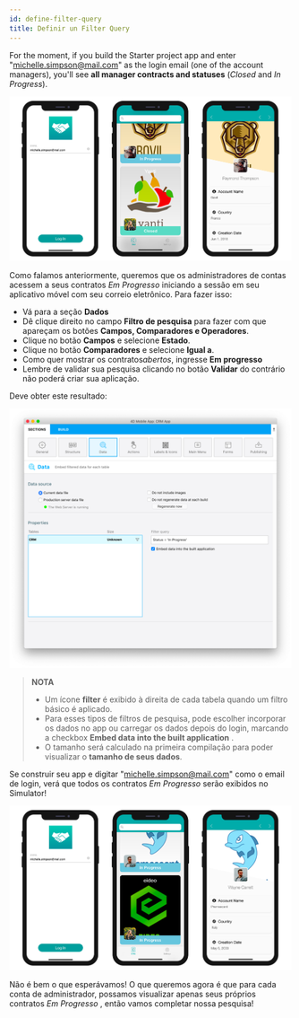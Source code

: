 ```yaml
---
id: define-filter-query
title: Definir un Filter Query
---
```


For the moment, if you build the Starter project app and enter "michelle.simpson@mail.com" as the login email (one of the account managers), you'll see **all manager contracts and statuses** (*Closed* and *In Progress*).

![iOS app without queries](img/ios-app-without-queries.png)

Como falamos anteriormente, queremos que os administradores de contas acessem a seus contratos *Em Progresso* iniciando a sessão em seu aplicativo móvel com seu correio eletrônico. Para fazer isso:

* Vá para a seção **Dados**
* Dê clique direito no campo **Filtro de pesquisa** para fazer com que apareçam os botões **Campos, Comparadores e Operadores**.
* Clique no botão **Campos** e selecione **Estado**.
* Clique no botão **Comparadores** e selecione **Igual a**.
* Como quer mostrar os contratos*abertos*, ingresse **Em progresso**
* Lembre de validar sua pesquisa clicando no botão **Validar** do contrário não poderá criar sua aplicação.

Deve obter este resultado:

![CRM database](img/filterquery.png)

> **NOTA**
> 
> * Um ícone **filter** é exibido à direita de cada tabela quando um filtro básico é aplicado.
> * Para esses tipos de filtros de pesquisa, pode escolher incorporar os dados no app ou carregar os dados depois do login, marcando a checkbox **Embed data into the built application** .
> * O tamanho será calculado na primeira compilação para poder visualizar o **tamanho de seus dados**.

Se construir seu app e digitar "michelle.simpson@mail.com" como o email de login, verá que todos os contratos *Em Progresso* serão exibidos no Simulator!

![iOS app with basic query](img/restrited-queries-basic-query.png)

Não é bem o que esperávamos! O que queremos agora é que para cada conta de administrador, possamos visualizar apenas seus próprios contratos *Em Progresso* , então vamos completar nossa pesquisa!


